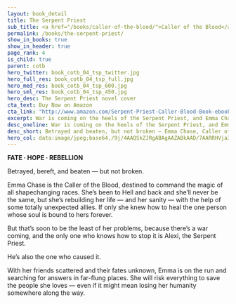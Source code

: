 ```yaml
---
layout: book_detail
title: The Serpent Priest
sub_title: <a href="/books/caller-of-the-blood/">Caller of the Blood</a> · Book 4
permalink: /books/the-serpent-priest/
show_in_books: true
show_in_header: true
page_rank: 4
is_child: true
parent: cotb
hero_twitter: book_cotb_04_tsp_twitter.jpg
hero_full_res: book_cotb_04_tsp_full.jpg
hero_med_res: book_cotb_04_tsp_600.jpg
hero_sml_res: book_cotb_04_tsp_450.jpg
hero_desc: The Serpent Priest novel cover
cta_text: Buy Now on Amazon
cta_link: "http://www.amazon.com/Serpent-Priest-Caller-Blood-Book-ebook/dp/B01B2PHE14/"
excerpt: War is coming on the heels of the Serpent Priest, and Emma Chase, Caller of the Blood, will risk everything to save the people she loves.
desc_oneline: War is coming on the heels of the Serpent Priest, and Emma Chase, Caller of the Blood, will risk everything to save the people she loves.
desc_short: Betrayed and beaten, but not broken — Emma Chase, Caller of the Blood, has been to Hell and back and she’ll never be the same. But that’s soon to be the least of her problems, because there’s a war coming, and the only one who knows how to stop it is Alexi, the Serpent Priest. Because he caused it.
hero_col: data:image/jpeg;base64,/9j/4AAQSkZJRgABAgAAZABkAAD/7AARRHVja3kAAQAEAAAAPAAA/+4ADkFkb2JlAGTAAAAAAf/bAIQABgQEBAUEBgUFBgkGBQYJCwgGBggLDAoKCwoKDBAMDAwMDAwQDA4PEA8ODBMTFBQTExwbGxscHx8fHx8fHx8fHwEHBwcNDA0YEBAYGhURFRofHx8fHx8fHx8fHx8fHx8fHx8fHx8fHx8fHx8fHx8fHx8fHx8fHx8fHx8fHx8fHx8f/8AAEQgABgAEAwERAAIRAQMRAf/EAGEAAQAAAAAAAAAAAAAAAAAAAAYBAQEAAAAAAAAAAAAAAAAAAAEFEAACAAUFAAAAAAAAAAAAAAAREgATFAUVIQMzFhcRAAADCQAAAAAAAAAAAAAAAAAxEgERkaECIjITBP/aAAwDAQACEQMRAD8AH19u86bF3Dqbuk/ZGRAlnlp21MDqFHcKGzpViyRRH//Z
---
```


__FATE &middot; HOPE &middot; REBELLION__

Betrayed, bereft, and beaten &mdash; but not broken.

Emma Chase is the Caller of the Blood, destined to command the magic of all shapechanging races. She’s been to Hell and back and she’ll never be the same, but she’s rebuilding her life &mdash; and her sanity &mdash; with the help of some totally unexpected allies. If only she knew how to heal the one person whose soul is bound to hers forever.

But that’s soon to be the least of her problems, because there’s a war coming, and the only one who knows how to stop it is Alexi, the Serpent Priest.

He’s also the one who caused it.

With her friends scattered and their fates unknown, Emma is on the run and searching for answers in far-flung places. She will risk everything to save the people she loves &mdash; even if it might mean losing her humanity somewhere along the way.